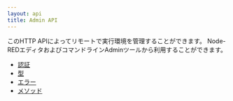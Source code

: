 ```yaml
---
layout: api
title: Admin API
---
```


このHTTP APIによってリモートで実行環境を管理することができます。
Node-REDエディタおよびコマンドラインAdminツールから利用することができます。

- [認証](/docs/api/admin/oauth)
- [型](/docs/api/admin/types)
- [エラー](/docs/api/admin/errors)
- [メソッド](/docs/api/admin/methods)
